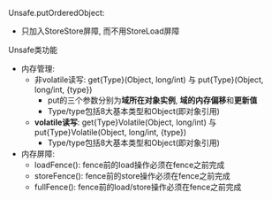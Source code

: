 [](http://ifeve.com/juc-atomic-class-lazyset-que/)

Unsafe.putOrderedObject:
* 只加入StoreStore屏障, 而不用StoreLoad屏障



Unsafe类功能
* 内存管理:
    * 非volatile读写: get{Type}(Object, long/int) 与 put{Type}(Object, long/int, {type})
        * put的三个参数分别为**域所在对象实例**, **域的内存偏移**和**更新值**
        * Type/type包括8大基本类型和Object(即对象引用)
    * **volatile读写**: get{Type}Volatile(Object, long/int) 与 put{Type}Volatile(Object, long/int, {type})
        * Type/type包括8大基本类型和Object(即对象引用)
* 内存屏障:
    * loadFence(): fence前的load操作必须在fence之前完成
    * storeFence(): fence前的store操作必须在fence之前完成
    * fullFence(): fence前的load/store操作必须在fence之前完成